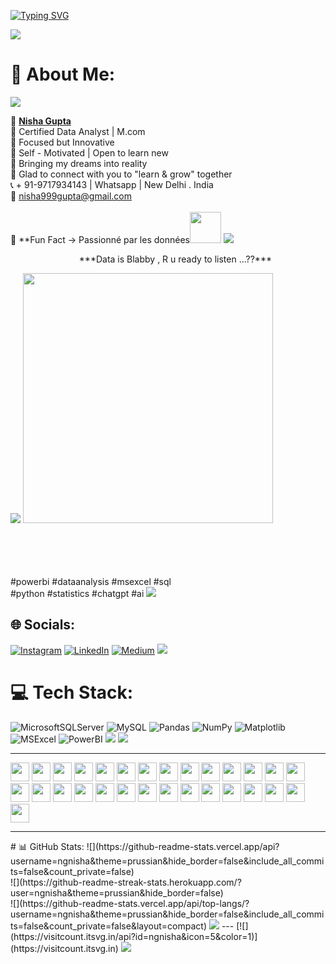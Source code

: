 [![Typing SVG](https://readme-typing-svg.herokuapp.com?font=Fira+Code&weight=300&pause=600&color=7EF7DD&multiline=true&random=false&width=435&lines=+%F0%9F%91%8B++NISHA+GUPTA+-+%F0%9F%91%89+Data+Analyst+%E2%8C%A8%EF%B8%8F)](https://git.io/typing-svg)

<img src="https://user-images.githubusercontent.com/73097560/115834477-dbab4500-a447-11eb-908a-139a6edaec5c.gif">

# 💫 About Me:
<img src="https://user-images.githubusercontent.com/73097560/115834477-dbab4500-a447-11eb-908a-139a6edaec5c.gif">

👩 [**Nisha Gupta**](www.linkedin.com/in/nisha-ng-gupta) <br>🥇 Certified Data Analyst | M.com <br>🎯 Focused but Innovative<br>👼 Self - Motivated | Open to learn new <br>🧫 Bringing my dreams into reality<br>🤝 Glad to connect with  you to "learn & grow" together<br>📞 + 91-9717934143 | Whatsapp | New Delhi . India<br>📩 nisha999gupta@gmail.com <br><br>
🧫  **Fun Fact ->  Passionné par les données<img src="https://media.giphy.com/media/qjqUcgIyRjsl2/giphy.gif" width="50" />
<img src="https://user-images.githubusercontent.com/73097560/115834477-dbab4500-a447-11eb-908a-139a6edaec5c.gif">

 <ul align="center">***Data is Blabby , R u ready to listen ...??***</ul>
 <img src="https://user-images.githubusercontent.com/73097560/115834477-dbab4500-a447-11eb-908a-139a6edaec5c.gif">

<img src="https://user-images.githubusercontent.com/74038190/213760677-e45ca5f7-d1aa-4c2c-91e0-573819287304.gif" width="400">

<br><br>
 <br><br>#powerbi #dataanalysis #msexcel #sql<br>#python #statistics #chatgpt #ai 
<img src="https://user-images.githubusercontent.com/73097560/115834477-dbab4500-a447-11eb-908a-139a6edaec5c.gif">

## 🌐 Socials:
[![Instagram](https://img.shields.io/badge/Instagram-%23E4405F.svg?logo=Instagram&logoColor=white)](https://instagram.com/nisha_guptaa.07) [![LinkedIn](https://img.shields.io/badge/LinkedIn-%230077B5.svg?logo=linkedin&logoColor=white)](https://linkedin.com/in/nisha-ng-gupta) [![Medium](https://img.shields.io/badge/Medium-12100E?logo=medium&logoColor=white)](https://medium.com/@@nisha999gupta) 
<img src="https://user-images.githubusercontent.com/73097560/115834477-dbab4500-a447-11eb-908a-139a6edaec5c.gif">
# 💻 Tech Stack:
![MicrosoftSQLServer](https://img.shields.io/badge/Microsoft%20SQL%20Server-CC2927?style=for-the-badge&logo=microsoft%20sql%20server&logoColor=white) ![MySQL](https://img.shields.io/badge/mysql-%2300000f.svg?style=for-the-badge&logo=mysql&logoColor=white) ![Pandas](https://img.shields.io/badge/pandas-%23150458.svg?style=for-the-badge&logo=pandas&logoColor=white) ![NumPy](https://img.shields.io/badge/numpy-%23013243.svg?style=for-the-badge&logo=numpy&logoColor=white) ![Matplotlib](https://img.shields.io/badge/Matplotlib-%23ffffff.svg?style=for-the-badge&logo=Matplotlib&logoColor=black) ![MSExcel](https://img.shields.io/badge/-Microsoft%20Excel-217346?logo=microsoftexcel&logoColor=white&style=for-the-badge) ![PowerBI](https://img.shields.io/badge/-Power%20BI-F2C811?logo=powerbi&logoColor=white&style=for-the-badge)
<img src="https://user-images.githubusercontent.com/73097560/115834477-dbab4500-a447-11eb-908a-139a6edaec5c.gif">
[![](https://visitcount.itsvg.in/api?id=udipta14&icon=1&color=2)](https://visitcount.itsvg.in)
<hr>
<div>
<img src="https://partyparrotasaservice.vercel.app/api/partyparrot" width="30" height="30"/>
<img src="https://partyparrotasaservice.vercel.app/api/partyparrot?delay=20"width="30" height="30"/>
<img src="https://partyparrotasaservice.vercel.app/api/partyparrot" width="30" height="30"/>
<img src="https://partyparrotasaservice.vercel.app/api/partyparrot" width="30" height="30"/>
<img src="https://partyparrotasaservice.vercel.app/api/partyparrot" width="30" height="30"/>
<img src="https://partyparrotasaservice.vercel.app/api/partyparrot" width="30" height="30"/>
<img src="https://partyparrotasaservice.vercel.app/api/partyparrot" width="30" height="30"/>
<img src="https://partyparrotasaservice.vercel.app/api/partyparrot?delay=20"width="30" height="30"/>
<img src="https://partyparrotasaservice.vercel.app/api/partyparrot" width="30" height="30"/>
<img src="https://partyparrotasaservice.vercel.app/api/partyparrot" width="30" height="30"/>
<img src="https://partyparrotasaservice.vercel.app/api/partyparrot" width="30" height="30"/>
<img src="https://partyparrotasaservice.vercel.app/api/partyparrot" width="30" height="30"/>
<img src="https://partyparrotasaservice.vercel.app/api/partyparrot" width="30" height="30"/>
<img src="https://partyparrotasaservice.vercel.app/api/partyparrot" width="30" height="30"/>
<img src="https://partyparrotasaservice.vercel.app/api/partyparrot?delay=20"width="30" height="30"/>
<img src="https://partyparrotasaservice.vercel.app/api/partyparrot" width="30" height="30"/>
<img src="https://partyparrotasaservice.vercel.app/api/partyparrot" width="30" height="30"/>
<img src="https://partyparrotasaservice.vercel.app/api/partyparrot" width="30" height="30"/>
<img src="https://partyparrotasaservice.vercel.app/api/partyparrot" width="30" height="30"/>
<img src="https://partyparrotasaservice.vercel.app/api/partyparrot" width="30" height="30"/>
<img src="https://partyparrotasaservice.vercel.app/api/partyparrot?delay=20"width="30" height="30"/>
<img src="https://partyparrotasaservice.vercel.app/api/partyparrot" width="30" height="30"/>
<img src="https://partyparrotasaservice.vercel.app/api/partyparrot" width="30" height="30"/>
<img src="https://partyparrotasaservice.vercel.app/api/partyparrot" width="30" height="30"/>
<img src="https://partyparrotasaservice.vercel.app/api/partyparrot" width="30" height="30"/>
<img src="https://partyparrotasaservice.vercel.app/api/partyparrot" width="30" height="30"/>
<img src="https://partyparrotasaservice.vercel.app/api/partyparrot" width="30" height="30"/>
<img src="https://partyparrotasaservice.vercel.app/api/partyparrot?delay=20"width="30" height="30"/>
<img src="https://partyparrotasaservice.vercel.app/api/partyparrot" width="30" height="30"/>


 </div>
<hr>
# 📊 GitHub Stats:
![](https://github-readme-stats.vercel.app/api?username=ngnisha&theme=prussian&hide_border=false&include_all_commits=false&count_private=false)<br/>
![](https://github-readme-streak-stats.herokuapp.com/?user=ngnisha&theme=prussian&hide_border=false)<br/>
![](https://github-readme-stats.vercel.app/api/top-langs/?username=ngnisha&theme=prussian&hide_border=false&include_all_commits=false&count_private=false&layout=compact)
<img src="https://user-images.githubusercontent.com/73097560/115834477-dbab4500-a447-11eb-908a-139a6edaec5c.gif">
---
[![](https://visitcount.itsvg.in/api?id=ngnisha&icon=5&color=1)](https://visitcount.itsvg.in)
<img src="https://user-images.githubusercontent.com/73097560/115834477-dbab4500-a447-11eb-908a-139a6edaec5c.gif">
